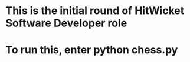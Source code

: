 #
# This is the initial round of HitWicket Software Developer role
# To run this, enter python chess.py